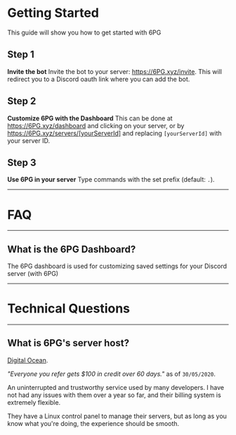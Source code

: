 # Getting Started
This guide will show you how to get started with 6PG

## Step 1
**Invite the bot**
Invite the bot to your server: https://6PG.xyz/invite.
This will redirect you to a Discord oauth link where you can add the bot.

## Step 2
**Customize 6PG with the Dashboard**
This can be done at https://6PG.xyz/dashboard and clicking on your server,
or by https://6PG.xyz/servers/[yourServerId] and replacing `[yourServerId]` with your server ID.

## Step 3
**Use 6PG in your server**
Type commands with the set prefix (default: `.`).

---

# FAQ

---

## What is the 6PG Dashboard?
The 6PG dashboard is used for customizing saved settings for your Discord server (with 6PG)

---

# Technical Questions

---

## What is 6PG's server host?
[Digital Ocean](https://m.do.co/c/be464b522714).

*"Everyone you refer gets $100 in credit over 60 days."* as of `30/05/2020`.

An uninterrupted and trustworthy service used by many developers.
I have not had any issues with them over a year so far, and their billing system is extremely flexible.

They have a Linux control panel to manage their servers, but as long as you know what you're doing, the experience should be smooth.